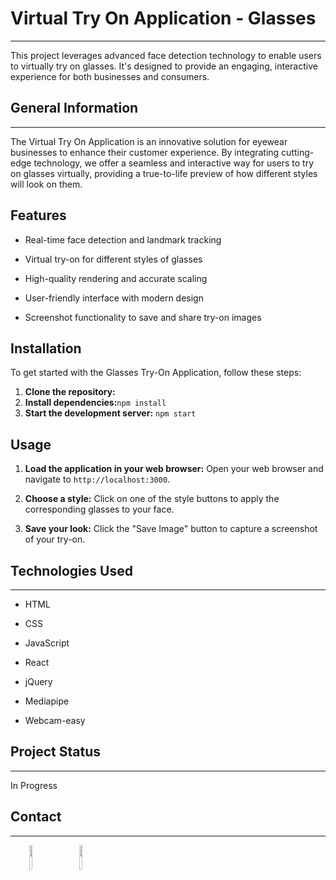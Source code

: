 <h1>Virtual Try On Application - Glasses</h1>
<hr><p>This project leverages advanced face detection technology to enable users to virtually try on glasses. It's designed to provide an engaging, interactive experience for both businesses and consumers.</p><h2>General Information</h2>
<hr><p>The Virtual Try On Application is an innovative solution for eyewear businesses to enhance their customer experience. By integrating cutting-edge technology, we offer a seamless and interactive way for users to try on glasses virtually, providing a true-to-life preview of how different styles will look on them.</p>

<h2>Features</h2>
<ul>
<li>
<p>Real-time face detection and landmark tracking</p>
</li>
<li>
<p>Virtual try-on for different styles of glasses</p>
</li>
<li>
<p>High-quality rendering and accurate scaling</p>
</li>
<li>
<p>User-friendly interface with modern design</p>
</li>
<li>
<p>Screenshot functionality to save and share try-on images</p>
</li>
</ul>

<h2>Installation</h2>

<p>To get started with the Glasses Try-On Application, follow these steps:</p>
<ol>
<li><strong>Clone the repository:</strong></li>
<li><strong>Install dependencies:</strong><code>npm install </code></li>
<li><strong>Start the development server:</strong> <code>npm start </code></li>
</ol>

<h2>Usage</h2>

<ol>
<li>
<p><strong>Load the application in your web browser:</strong> Open your web browser and navigate to <code>http://localhost:3000</code>.</p>
</li>
<li>
<p><strong>Choose a style:</strong> Click on one of the style buttons to apply the corresponding glasses to your face.</p>
</li>
<li>
<p><strong>Save your look:</strong> Click the "Save Image" button to capture a screenshot of your try-on.</p>
</li>
</ol><h2>Technologies Used</h2>
<hr><ul>
<li>HTML</li>
</ul><ul>
<li>CSS</li>
</ul><ul>
<li>JavaScript</li>
</ul><ul>
<li>React</li>
</ul><ul>
<li>jQuery</li>
</ul><ul>
<li>Mediapipe</li>
</ul><ul>
<li>Webcam-easy</li>
</ul><h2>Project Status</h2>
<hr><p>In Progress</p><h2>Contact</h2>
<hr><p><span style="margin-right: 30px;"></span><a href="https://www.linkedin.com/in/amna-shouqi-a43886291/"><img target="_blank" src="https://cdn.jsdelivr.net/gh/devicons/devicon/icons/linkedin/linkedin-original.svg" style="width: 10%;"></a><span style="margin-right: 30px;"></span><a href="https://github.com/amnashouqi/"><img target="_blank" src="https://cdn.jsdelivr.net/gh/devicons/devicon/icons/github/github-original.svg" style="width: 10%;"></a></p>
